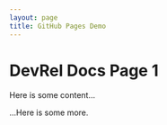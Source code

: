 ```yaml
---
layout: page
title: GitHub Pages Demo
---
```

# DevRel Docs Page 1

Here is some content...

...Here is some more.
